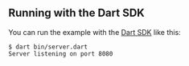 ## Running with the Dart SDK

You can run the example with the [Dart SDK](https://dart.dev/get-dart)
like this:

```
$ dart bin/server.dart
Server listening on port 8080
```
